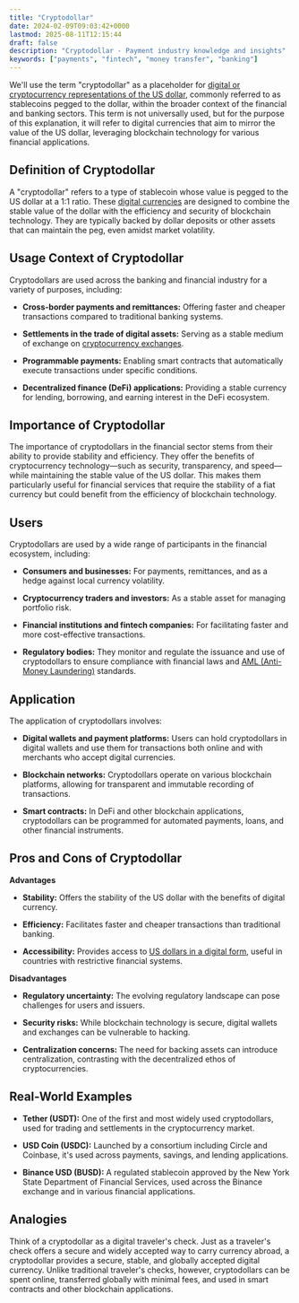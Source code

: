```yaml
---
title: "Cryptodollar"
date: 2024-02-09T09:03:42+0000
lastmod: 2025-08-11T12:15:44
draft: false
description: "Cryptodollar - Payment industry knowledge and insights"
keywords: ["payments", "fintech", "money transfer", "banking"]
---
```


We'll use the term "cryptodollar" as a placeholder for [digital or cryptocurrency representations of the US dollar](https://faisalkhanllc.xyz/resources/payments-wiki/s/what-is-a-stablecoin/), commonly referred to as stablecoins pegged to the dollar, within the broader context of the financial and banking sectors. This term is not universally used, but for the purpose of this explanation, it will refer to digital currencies that aim to mirror the value of the US dollar, leveraging blockchain technology for various financial applications.

## Definition of Cryptodollar

A "cryptodollar" refers to a type of stablecoin whose value is pegged to the US dollar at a 1:1 ratio. These [digital currencies](https://faisalkhanllc.xyz/resources/payments-wiki/d/digital-currency/) are designed to combine the stable value of the dollar with the efficiency and security of blockchain technology. They are typically backed by dollar deposits or other assets that can maintain the peg, even amidst market volatility.

## Usage Context of Cryptodollar

Cryptodollars are used across the banking and financial industry for a variety of purposes, including:

- **Cross-border payments and remittances:** Offering faster and cheaper transactions compared to traditional banking systems.

- **Settlements in the trade of digital assets:** Serving as a stable medium of exchange on [cryptocurrency exchanges](https://faisalkhanllc.xyz/resources/payments-wiki/c/cryptocurrency-exchanges/).

- **Programmable payments:** Enabling smart contracts that automatically execute transactions under specific conditions.

- **Decentralized finance (DeFi) applications:** Providing a stable currency for lending, borrowing, and earning interest in the DeFi ecosystem.

## Importance of Cryptodollar

The importance of cryptodollars in the financial sector stems from their ability to provide stability and efficiency. They offer the benefits of cryptocurrency technology—such as security, transparency, and speed—while maintaining the stable value of the US dollar. This makes them particularly useful for financial services that require the stability of a fiat currency but could benefit from the efficiency of blockchain technology.

## Users

Cryptodollars are used by a wide range of participants in the financial ecosystem, including:

- **Consumers and businesses:** For payments, remittances, and as a hedge against local currency volatility.

- **Cryptocurrency traders and investors:** As a stable asset for managing portfolio risk.

- **Financial institutions and fintech companies:** For facilitating faster and more cost-effective transactions.

- **Regulatory bodies:** They monitor and regulate the issuance and use of cryptodollars to ensure compliance with financial laws and [AML (Anti-Money Laundering)](https://faisalkhanllc.xyz/resources/payments-wiki/a/anti-money-laundering-aml/) standards.

## Application

The application of cryptodollars involves:

- **Digital wallets and payment platforms:** Users can hold cryptodollars in digital wallets and use them for transactions both online and with merchants who accept digital currencies.

- **Blockchain networks:** Cryptodollars operate on various blockchain platforms, allowing for transparent and immutable recording of transactions.

- **Smart contracts:** In DeFi and other blockchain applications, cryptodollars can be programmed for automated payments, loans, and other financial instruments.

## Pros and Cons of Cryptodollar

**Advantages**

- **Stability:** Offers the stability of the US dollar with the benefits of digital currency.

- **Efficiency:** Facilitates faster and cheaper transactions than traditional banking.

- **Accessibility:** Provides access to [US dollars in a digital form](https://faisalkhanllc.xyz/resources/payments-wiki/u/usdt-tether/), useful in countries with restrictive financial systems.

**Disadvantages**

- **Regulatory uncertainty:** The evolving regulatory landscape can pose challenges for users and issuers.

- **Security risks:** While blockchain technology is secure, digital wallets and exchanges can be vulnerable to hacking.

- **Centralization concerns:** The need for backing assets can introduce centralization, contrasting with the decentralized ethos of cryptocurrencies.

## Real-World Examples

- **Tether (USDT):** One of the first and most widely used cryptodollars, used for trading and settlements in the cryptocurrency market.

- **USD Coin (USDC):** Launched by a consortium including Circle and Coinbase, it's used across payments, savings, and lending applications.

- **Binance USD (BUSD):** A regulated stablecoin approved by the New York State Department of Financial Services, used across the Binance exchange and in various financial applications.

## Analogies

Think of a cryptodollar as a digital traveler's check. Just as a traveler's check offers a secure and widely accepted way to carry currency abroad, a cryptodollar provides a secure, stable, and globally accepted digital currency. Unlike traditional traveler's checks, however, cryptodollars can be spent online, transferred globally with minimal fees, and used in smart contracts and other blockchain applications.